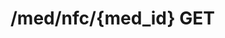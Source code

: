 #  /med/nfc/{med_id} GET

<api-endpoint openapi-path="../../../openApi.json" method="GET" endpoint="/med/nfc/{med_id}"/>
